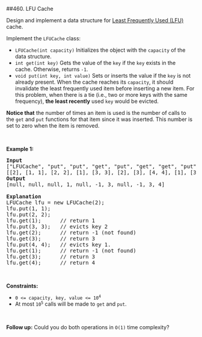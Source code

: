 ##460. LFU Cache
<p>Design and implement a data structure for <a href="https://en.wikipedia.org/wiki/Least_frequently_used" target="_blank">Least Frequently Used (LFU)</a> cache.</p>

<p>Implement the&nbsp;<code>LFUCache</code> class:</p>

<ul>
	<li><code>LFUCache(int capacity)</code> Initializes the object with the <code>capacity</code> of the data structure.</li>
	<li><code>int get(int key)</code> Gets the value&nbsp;of the <code>key</code> if the <code>key</code> exists in the cache.&nbsp;Otherwise, returns <code>-1</code>.</li>
	<li><code>void put(int key, int value)</code> Sets or inserts the value if the <code>key</code> is not already present. When the cache reaches its <code>capacity</code>, it should invalidate the least frequently used item before inserting a new item. For this problem, when there is a tie (i.e., two or more keys with the same frequency), <strong>the least recently</strong> used <code>key</code> would be evicted.</li>
</ul>

<p><strong>Notice&nbsp;that</strong> the number of times an item is used is the number of calls to the&nbsp;<code>get</code>&nbsp;and&nbsp;<code>put</code>&nbsp;functions for that item since it was inserted. This number is set to zero when the item is removed.</p>

<p>&nbsp;</p>
<p><strong>Example 1:</strong></p>

<pre>
<strong>Input</strong>
[&quot;LFUCache&quot;, &quot;put&quot;, &quot;put&quot;, &quot;get&quot;, &quot;put&quot;, &quot;get&quot;, &quot;get&quot;, &quot;put&quot;, &quot;get&quot;, &quot;get&quot;, &quot;get&quot;]
[[2], [1, 1], [2, 2], [1], [3, 3], [2], [3], [4, 4], [1], [3], [4]]
<strong>Output</strong>
[null, null, null, 1, null, -1, 3, null, -1, 3, 4]

<strong>Explanation</strong>
LFUCache lfu = new LFUCache(2);
lfu.put(1, 1);
lfu.put(2, 2);
lfu.get(1);      // return 1
lfu.put(3, 3);   // evicts key 2
lfu.get(2);      // return -1 (not found)
lfu.get(3);      // return 3
lfu.put(4, 4);   // evicts key 1.
lfu.get(1);      // return -1 (not found)
lfu.get(3);      // return 3
lfu.get(4);      // return 4
</pre>

<p>&nbsp;</p>
<p><strong>Constraints:</strong></p>

<ul>
	<li><code>0 &lt;=&nbsp;capacity, key, value &lt;= 10<sup>4</sup></code></li>
	<li>At most <code>10<sup>5</sup></code> calls will be made to <code>get</code> and <code>put</code>.</li>
</ul>

<p>&nbsp;</p>
<strong>Follow up:</strong> Could you do both operations in <code>O(1)</code> time complexity?<span style="display: none;">&nbsp;</span>
